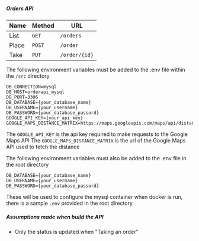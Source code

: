 ##### Orders API

| Name   | Method      | URL                    
| ---    | ---         | ---                    
| List   | `GET`       | `/orders`              
| Place  | `POST`      | `/order`             
| Take   | `PUT`       | `/order/{id}`        

The following environment variables must be added to the .env file within the `/src` directory 

```
DB_CONNECTION=mysql
DB_HOST=orderapi_mysql
DB_PORT=3306
DB_DATABASE={your_database_name}
DB_USERNAME={your_username}
DB_PASSWORD={your_database_passord}
GOOGLE_API_KEY={your_api_key}
GOOGLE_MAPS_DISTANCE_MATRIX=https://maps.googleapis.com/maps/api/distancematrix/json
```

The `GOOGLE_API_KEY` is the api key required to make requests to the Google Maps API
The `GOOGLE_MAPS_DISTANCE_MATRIX` is the url of the Google Maps API used to fetch the distance

The following environment variables must also  be added to the .env file in the root directory
```
DB_DATABASE={your_database_name}
DB_USERNAME={your_username}
DB_PASSWORD={your_database_passord}
```

These will be used to configure the mysql container when docker is run, there is a sample 
`.env` provided in the root directory

##### Assumptions made when build the API

- Only the status is updated when "Taking an order"